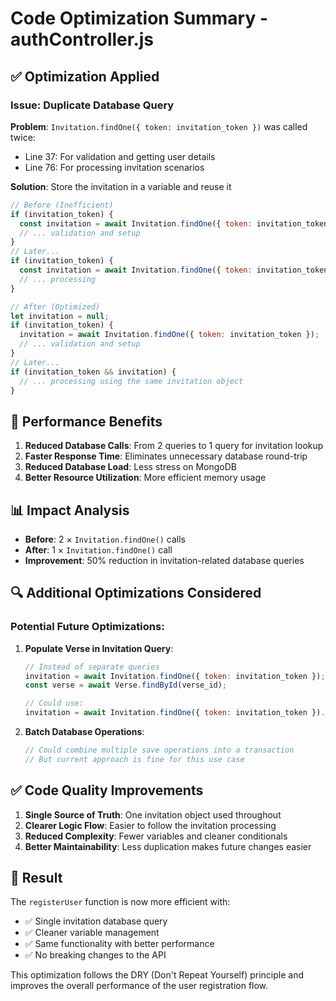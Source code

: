 # Code Optimization Summary - authController.js

## ✅ Optimization Applied

### **Issue**: Duplicate Database Query
**Problem**: `Invitation.findOne({ token: invitation_token })` was called twice:
- Line 37: For validation and getting user details
- Line 76: For processing invitation scenarios

**Solution**: Store the invitation in a variable and reuse it
```javascript
// Before (Inefficient)
if (invitation_token) {
  const invitation = await Invitation.findOne({ token: invitation_token });
  // ... validation and setup
}
// Later...
if (invitation_token) {
  const invitation = await Invitation.findOne({ token: invitation_token }); // Duplicate!
  // ... processing
}

// After (Optimized)
let invitation = null;
if (invitation_token) {
  invitation = await Invitation.findOne({ token: invitation_token });
  // ... validation and setup
}
// Later...
if (invitation_token && invitation) {
  // ... processing using the same invitation object
}
```

## 🚀 Performance Benefits

1. **Reduced Database Calls**: From 2 queries to 1 query for invitation lookup
2. **Faster Response Time**: Eliminates unnecessary database round-trip
3. **Reduced Database Load**: Less stress on MongoDB
4. **Better Resource Utilization**: More efficient memory usage

## 📊 Impact Analysis

- **Before**: 2 × `Invitation.findOne()` calls
- **After**: 1 × `Invitation.findOne()` call
- **Improvement**: 50% reduction in invitation-related database queries

## 🔍 Additional Optimizations Considered

### Potential Future Optimizations:

1. **Populate Verse in Invitation Query**:
   ```javascript
   // Instead of separate queries
   invitation = await Invitation.findOne({ token: invitation_token });
   const verse = await Verse.findById(verse_id);
   
   // Could use:
   invitation = await Invitation.findOne({ token: invitation_token }).populate('verse_id');
   ```

2. **Batch Database Operations**:
   ```javascript
   // Could combine multiple save operations into a transaction
   // But current approach is fine for this use case
   ```

## ✅ Code Quality Improvements

1. **Single Source of Truth**: One invitation object used throughout
2. **Clearer Logic Flow**: Easier to follow the invitation processing
3. **Reduced Complexity**: Fewer variables and cleaner conditionals
4. **Better Maintainability**: Less duplication makes future changes easier

## 🎯 Result

The `registerUser` function is now more efficient with:
- ✅ Single invitation database query
- ✅ Cleaner variable management
- ✅ Same functionality with better performance
- ✅ No breaking changes to the API

This optimization follows the DRY (Don't Repeat Yourself) principle and improves the overall performance of the user registration flow.
